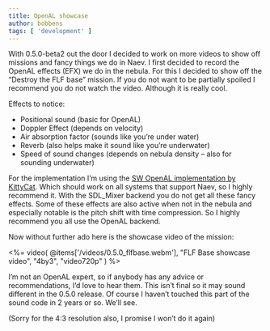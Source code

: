 ```yaml
---
title: OpenAL showcase
author: bobbens
tags: [ 'development' ]
---
```


With 0.5.0-beta2 out the door I decided to work on more videos to show off missions and fancy things we do in Naev. I first decided to record the OpenAL effects (EFX) we do in the nebula. For this I decided to show off the “Destroy the FLF base” mission. If you do not want to be partially spoiled I recommend you do not watch the video. Although it is really cool.

Effects to notice:

  * Positional sound (basic for OpenAL)
  * Doppler Effect (depends on velocity)
  * Air absorption factor (sounds like you’re under water)
  * Reverb (also helps make it sound like you’re underwater)
  * Speed of sound changes (depends on nebula density – also for sounding underwater) 

For the implementation I’m using the [SW OpenAL implementation by KittyCat](https://openal-soft.org/). Which should work on all systems that support Naev, so I highly recommend it. With the SDL_Mixer backend you do not get all these fancy effects. Some of these effects are also active when not in the nebula and especially notable is the pitch shift with time compression. So I highly recommend you all use the OpenAL backend.

Now without further ado here is the showcase video of the mission:

<%= video( @items['/videos/0.5.0_flfbase.webm'], "FLF Base showcase video", "4by3", "video720p" ) %>

I’m not an OpenAL expert, so if anybody has any advice or recommendations, I’d love to hear them. This isn’t final so it may sound different in the 0.5.0 release. Of course I haven’t touched this part of the sound code in 2 years or so. We’ll see.

(Sorry for the 4:3 resolution also, I promise I won’t do it again)
